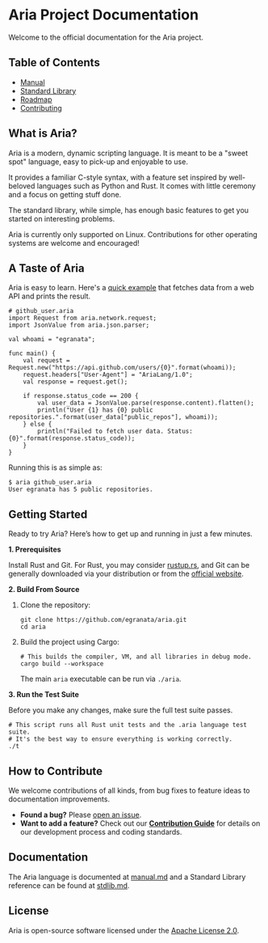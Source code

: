 # Aria Project Documentation

Welcome to the official documentation for the Aria project.

## Table of Contents

*   [Manual](manual.md)
*   [Standard Library](stdlib.md)
*   [Roadmap](ROADMAP.md)
*   [Contributing](CONTRIBUTING.md)

## What is Aria?

Aria is a modern, dynamic scripting language. It is meant to be a "sweet spot" language, easy to pick-up and enjoyable to use.

It provides a familiar C-style syntax, with a feature set inspired by well-beloved languages such as Python and Rust. It comes with little ceremony and a focus on getting stuff done.

The standard library, while simple, has enough basic features to get you started on interesting problems.

Aria is currently only supported on Linux. Contributions for other operating systems are welcome and encouraged!

## A Taste of Aria

Aria is easy to learn. Here's a [quick example](https://github.com/egranata/aria/examples/github_user.aria) that fetches data from a web API and prints the result.

```aria
# github_user.aria
import Request from aria.network.request;
import JsonValue from aria.json.parser;

val whoami = "egranata";

func main() {
    val request = Request.new("https://api.github.com/users/{0}".format(whoami));
    request.headers["User-Agent"] = "AriaLang/1.0";
    val response = request.get();

    if response.status_code == 200 {
        val user_data = JsonValue.parse(response.content).flatten();
        println("User {1} has {0} public repositories.".format(user_data["public_repos"], whoami));
    } else {
        println("Failed to fetch user data. Status: {0}".format(response.status_code));
    }
}
```

Running this is as simple as:
```shell
$ aria github_user.aria
User egranata has 5 public repositories.
```

## Getting Started

Ready to try Aria? Here’s how to get up and running in just a few minutes.

**1. Prerequisites**

Install Rust and Git. For Rust, you may consider [rustup.rs](https://rustup.rs/), and Git can be generally downloaded via your distribution or from the [official website](https://git-scm.com/downloads).

**2. Build From Source**

1.  Clone the repository:
    ```shell
    git clone https://github.com/egranata/aria.git
    cd aria
    ```
2.  Build the project using Cargo:
    ```shell
    # This builds the compiler, VM, and all libraries in debug mode.
    cargo build --workspace
    ```
    The main `aria` executable can be run via `./aria`.

**3. Run the Test Suite**

Before you make any changes, make sure the full test suite passes.

```shell
# This script runs all Rust unit tests and the .aria language test suite.
# It's the best way to ensure everything is working correctly.
./t
```

## How to Contribute

We welcome contributions of all kinds, from bug fixes to feature ideas to documentation improvements.

*   **Found a bug?** Please [open an issue](https://github.com/egranata/aria/issues).
*   **Want to add a feature?** Check out our [**Contribution Guide**](https://egranata.github.io/aria/CONTRIBUTING.md) for details on our development process and coding standards.

## Documentation

The Aria language is documented at [manual.md](https://egranata.github.io/aria/manual.md) and a Standard Library reference can be found at [stdlib.md](https://egranata.github.io/aria/stdlib.md).


## License

Aria is open-source software licensed under the [Apache License 2.0](https://www.apache.org/licenses/LICENSE-2.0.txt).

